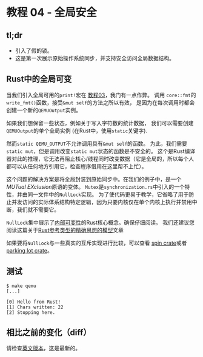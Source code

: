 # 教程 04 - 全局安全

## tl;dr

- 引入了假的锁。
- 这是第一次展示原始操作系统同步，并支持安全访问全局数据结构。

## Rust中的全局可变

当我们引入全局可用的`print!`宏在 [教程03]，我门有一点作弊。 调用
`core::fmt`的`write_fmt()`函数，接受`&mut self`的方法之所以有效，
是因为在每次调用时都会创建一个新的`QEMUOutput`实例。

如果我们想保留一些状态，例如关于写入字符数的统计数据，
我们可以需要创建`QEMUOutput`的单个全局实例 (在Rust中，使用`static`关键字).

然而`static QEMU_OUTPUT`不允许调用具有`&mut self`的函数。
为此，我们需要`static mut`，但是调用改变`static mut`状态的函数是不安全的。
这个是Rust编译器对此的推理，它无法再阻止核心/线程同时改变数据（它是全局的，所以每个人都可以从任何地方引用它，检查程序借用在这里帮不上忙）。


这个问题的解决方案是将全局封装到原始同步中。在我们的例子中，是一个*MUTual EXclusion*原语的变体。
`Mutex`是`synchronization.rs`中引入的一个特性，并由同一文件中的`NullLock`实现。
为了使代码更易于教学，它省略了用于防止并发访问的实际体系结构特定逻辑，因为只要内核仅在单个内核上执行并禁用中断，我们就不需要它。

`NullLock`集中展示了[内部可变性]的Rust核心概念。确保仔细阅读。
我们还建议您阅读这篇关于[Rust参考类型的精确思想的模型]文章

如果要将`NullLock`与一些真实的互斥实现进行比较，可以查看
[spin crate]或者[parking lot crate]。

[教程03]: ../03_hacky_hello_world
[内部可变性]: https://doc.rust-lang.org/std/cell/index.html
[Rust参考类型的精确思想的模型]: https://docs.rs/dtolnay/0.0.6/dtolnay/macro._02__reference_types.html
[spin crate]: https://github.com/mvdnes/spin-rs
[parking lot crate]: https://github.com/Amanieu/parking_lot

## 测试

```console
$ make qemu
[...]

[0] Hello from Rust!
[1] Chars written: 22
[2] Stopping here.
```

## 相比之前的变化（diff）
请检查[英文版本](README.md#diff-to-previous)，这是最新的。